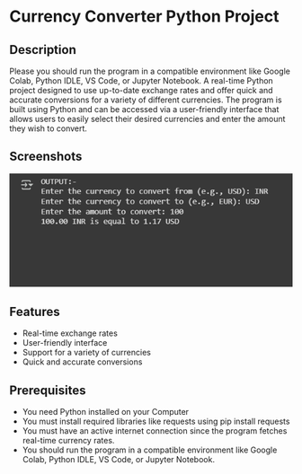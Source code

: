 # Currency Converter Python Project

## Description
Please you should run the program in a compatible environment like Google Colab, Python IDLE, VS Code, or Jupyter Notebook.
A real-time Python project designed to use up-to-date exchange rates and offer quick and accurate conversions for a variety of different currencies. The program is built using Python and can be accessed via a user-friendly interface that allows users to easily select their desired currencies and enter the amount they wish to convert.

## Screenshots
![Currency Converter](https://github.com/sethumadhavanp/Micro-IT-Internship/blob/main/Currency-Converter-Python-Project-main/Screenshot/Output%20Screenshot.png?raw=true)

## Features
- Real-time exchange rates
- User-friendly interface
- Support for a variety of currencies
- Quick and accurate conversions

## Prerequisites
- You need Python installed on your Computer
- You must install required libraries like requests using pip install requests
- You must have an active internet connection since the program fetches real-time currency rates.
- You should run the program in a compatible environment like Google Colab, Python IDLE, VS Code, or Jupyter Notebook.
